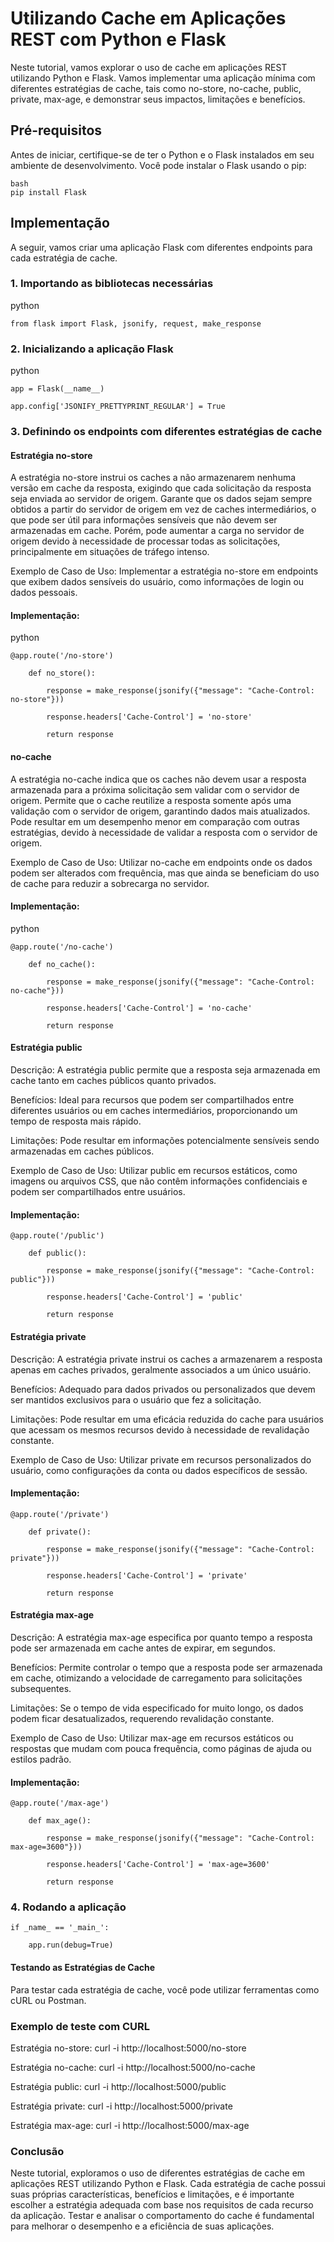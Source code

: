 # Utilizando Cache em Aplicações REST com Python e Flask
Neste tutorial, vamos explorar o uso de cache em aplicações REST utilizando Python e Flask. Vamos implementar uma aplicação mínima com diferentes estratégias de cache, tais como no-store, no-cache, public, private, max-age, e demonstrar seus impactos, limitações e benefícios.

## Pré-requisitos
Antes de iniciar, certifique-se de ter o Python e o Flask instalados em seu ambiente de desenvolvimento. Você pode instalar o Flask usando o pip:

    bash
    pip install Flask

## Implementação
A seguir, vamos criar uma aplicação Flask com diferentes endpoints para cada estratégia de cache.

### 1. Importando as bibliotecas necessárias
python

    from flask import Flask, jsonify, request, make_response

### 2. Inicializando a aplicação Flask
python

    app = Flask(__name__)
    
    app.config['JSONIFY_PRETTYPRINT_REGULAR'] = True


### 3. Definindo os endpoints com diferentes estratégias de cache

#### Estratégia no-store
A estratégia no-store instrui os caches a não armazenarem nenhuma versão em cache da resposta, exigindo que cada solicitação da resposta seja enviada ao servidor de origem. Garante que os dados sejam sempre obtidos a partir do servidor de origem em vez de caches intermediários, o que pode ser útil para informações sensíveis que não devem ser armazenadas em cache. Porém, pode aumentar a carga no servidor de origem devido à necessidade de processar todas as solicitações, principalmente em situações de tráfego intenso.

Exemplo de Caso de Uso: Implementar a estratégia no-store em endpoints que exibem dados sensíveis do usuário, como informações de login ou dados pessoais.

#### Implementação:
python

    @app.route('/no-store')
    
        def no_store():
        
            response = make_response(jsonify({"message": "Cache-Control: no-store"}))
            
            response.headers['Cache-Control'] = 'no-store'
            
            return response

#### no-cache
A estratégia no-cache indica que os caches não devem usar a resposta armazenada para a próxima solicitação sem validar com o servidor de origem.
Permite que o cache reutilize a resposta somente após uma validação com o servidor de origem, garantindo dados mais atualizados. Pode resultar em um desempenho menor em comparação com outras estratégias, devido à necessidade de validar a resposta com o servidor de origem.

Exemplo de Caso de Uso: Utilizar no-cache em endpoints onde os dados podem ser alterados com frequência, mas que ainda se beneficiam do uso de cache para reduzir a sobrecarga no servidor.

#### Implementação:
python

    @app.route('/no-cache')
    
        def no_cache():
        
            response = make_response(jsonify({"message": "Cache-Control: no-cache"}))
            
            response.headers['Cache-Control'] = 'no-cache'
            
            return response


#### Estratégia public
Descrição: A estratégia public permite que a resposta seja armazenada em cache tanto em caches públicos quanto privados.

Benefícios: Ideal para recursos que podem ser compartilhados entre diferentes usuários ou em caches intermediários, proporcionando um tempo de resposta mais rápido.

Limitações: Pode resultar em informações potencialmente sensíveis sendo armazenadas em caches públicos.

Exemplo de Caso de Uso: Utilizar public em recursos estáticos, como imagens ou arquivos CSS, que não contêm informações confidenciais e podem ser compartilhados entre usuários.

#### Implementação:

    @app.route('/public')
    
        def public():
        
            response = make_response(jsonify({"message": "Cache-Control: public"}))
            
            response.headers['Cache-Control'] = 'public'
            
            return response

    
#### Estratégia private
Descrição: A estratégia private instrui os caches a armazenarem a resposta apenas em caches privados, geralmente associados a um único usuário.

Benefícios: Adequado para dados privados ou personalizados que devem ser mantidos exclusivos para o usuário que fez a solicitação.

Limitações: Pode resultar em uma eficácia reduzida do cache para usuários que acessam os mesmos recursos devido à necessidade de revalidação constante.

Exemplo de Caso de Uso: Utilizar private em recursos personalizados do usuário, como configurações da conta ou dados específicos de sessão.

#### Implementação:

    @app.route('/private')
    
        def private():
        
            response = make_response(jsonify({"message": "Cache-Control: private"}))
            
            response.headers['Cache-Control'] = 'private'
            
            return response

    
#### Estratégia max-age
Descrição: A estratégia max-age especifica por quanto tempo a resposta pode ser armazenada em cache antes de expirar, em segundos.

Benefícios: Permite controlar o tempo que a resposta pode ser armazenada em cache, otimizando a velocidade de carregamento para solicitações subsequentes.

Limitações: Se o tempo de vida especificado for muito longo, os dados podem ficar desatualizados, requerendo revalidação constante.

Exemplo de Caso de Uso: Utilizar max-age em recursos estáticos ou respostas que mudam com pouca frequência, como páginas de ajuda ou estilos padrão.

#### Implementação:

    @app.route('/max-age')

        def max_age():
    
            response = make_response(jsonify({"message": "Cache-Control: max-age=3600"}))
        
            response.headers['Cache-Control'] = 'max-age=3600'
        
            return response

### 4. Rodando a aplicação
    
    if _name_ == '_main_':
    
        app.run(debug=True)

    
#### Testando as Estratégias de Cache
Para testar cada estratégia de cache, você pode utilizar ferramentas como cURL ou Postman.

### Exemplo de teste com CURL

Estratégia no-store:
curl -i http://localhost:5000/no-store

Estratégia no-cache:
curl -i http://localhost:5000/no-cache

Estratégia public:
curl -i http://localhost:5000/public

Estratégia private:
curl -i http://localhost:5000/private

Estratégia max-age:
curl -i http://localhost:5000/max-age

### Conclusão
Neste tutorial, exploramos o uso de diferentes estratégias de cache em aplicações REST utilizando Python e Flask. Cada estratégia de cache possui suas próprias características, benefícios e limitações, e é importante escolher a estratégia adequada com base nos requisitos de cada recurso da aplicação. Testar e analisar o comportamento do cache é fundamental para melhorar o desempenho e a eficiência de suas aplicações.
